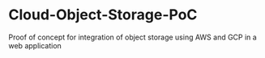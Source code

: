 # Cloud-Object-Storage-PoC
Proof of concept for integration of object storage using AWS and GCP in a web application

